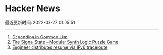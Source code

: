 # Hacker News

最近更新时间: 2022-08-27 01:05:51

--- 
1. [Depending in Common Lisp](https://stevelosh.com/blog/2022/08/depending-in-common-lisp/) 
2. [The Signal State – Modular Synth Logic Puzzle Game](https://signalstate.io/) 
3. [Engineer distributes resume via IPv6 traceroute](https://cv6.poinsignon.org/) 
